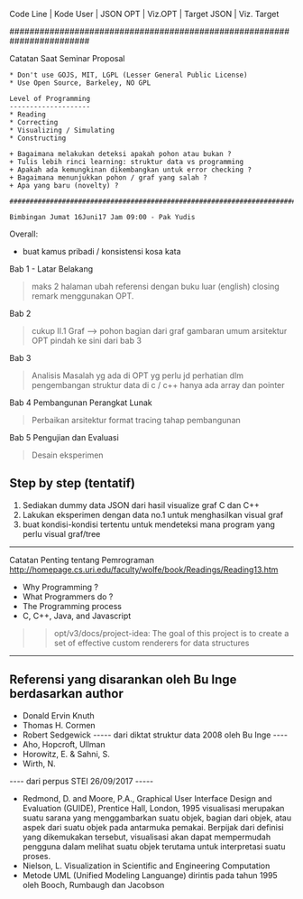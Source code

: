 Code Line | Kode User | JSON OPT | Viz.OPT | Target JSON | Viz. Target

########################################################################

Catatan Saat Seminar Proposal
`````````````````````````````
* Don't use GOJS, MIT, LGPL (Lesser General Public License)
* Use Open Source, Barkeley, NO GPL

Level of Programming
--------------------
* Reading
* Correcting
* Visualizing / Simulating
* Constructing

+ Bagaimana melakukan deteksi apakah pohon atau bukan ?
+ Tulis lebih rinci learning: struktur data vs programming
+ Apakah ada kemungkinan dikembangkan untuk error checking ?
+ Bagaimana menunjukkan pohon / graf yang salah ?
+ Apa yang baru (novelty) ?

########################################################################

Bimbingan Jumat 16Juni17 Jam 09:00 - Pak Yudis
``````````````````````````````````````````````
Overall:
- buat kamus pribadi / konsistensi kosa kata

Bab 1 - Latar Belakang
> maks 2 halaman
> ubah referensi dengan buku luar (english)
> closing remark menggunakan OPT.

Bab 2
> cukup II.1 Graf --> pohon bagian dari graf
> gambaran umum arsitektur OPT pindah ke sini dari bab 3

Bab 3
> Analisis Masalah yg ada di OPT
> yg perlu jd perhatian dlm pengembangan
> struktur data di c / c++ hanya ada array dan pointer

Bab 4 Pembangunan Perangkat Lunak
> Perbaikan arsitektur
> format tracing
> tahap pembangunan

Bab 5 Pengujian dan Evaluasi
> Desain eksperimen


Step by step (tentatif)
-----------------------
1. Sediakan dummy data JSON dari hasil visualize graf C dan C++
2. Lakukan eksperimen dengan data no.1 untuk menghasilkan visual graf
3. buat kondisi-kondisi tertentu untuk mendeteksi mana program yang perlu visual graf/tree


---------------------------
Catatan Penting tentang Pemrograman http://homepage.cs.uri.edu/faculty/wolfe/book/Readings/Reading13.htm

* Why Programming ?
* What Programmers do ?
* The Programming process
* C, C++, Java, and Javascript

>> opt/v3/docs/project-idea: The goal of this project is to create a set of effective custom renderers for data structures

------
Referensi yang disarankan oleh Bu Inge berdasarkan author
------
+ Donald Ervin Knuth
+ Thomas H. Cormen
+ Robert Sedgewick
----- dari diktat struktur data 2008 oleh Bu Inge ----
+ Aho, Hopcroft, Ullman
+ Horowitz, E. & Sahni, S.
+ Wirth, N.

---- dari perpus STEI 26/09/2017 -----
+ Redmond, D. and Moore, P.A., Graphical User Interface Design and Evaluation (GUIDE), Prentice Hall, London, 1995
		visualisasi merupakan suatu sarana yang menggambarkan suatu objek, bagian dari objek,
		atau aspek dari suatu objek pada antarmuka pemakai. Berpijak dari definisi yang dikemukakan tersebut,
		visualisasi akan dapat mempermudah pengguna dalam melihat suatu objek terutama untuk interpretasi
		suatu proses.
+ Nielson, L. Visualization in Scientific and Engineering Computation
+ Metode UML (Unified Modeling Languange) dirintis pada tahun 1995 oleh Booch, Rumbaugh dan Jacobson
